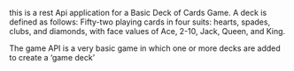 

this is a rest Api application for a Basic Deck of Cards Game. A deck is defined as follows:  Fifty-two playing cards in four suits: hearts, spades, clubs, and diamonds, with face values of Ace, 2-10, Jack, Queen, and King.



The game API is a very basic game in which one or more decks are added to create a ‘game deck’